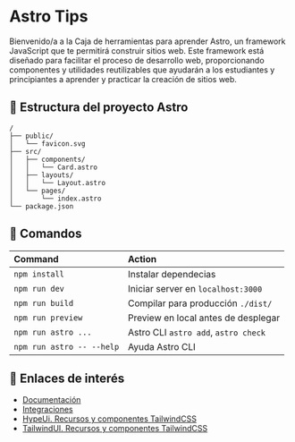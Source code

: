 # Astro Tips

Bienvenido/a a la Caja de herramientas para aprender Astro, un framework JavaScript que te permitirá construir sitios web. Este framework está diseñado para facilitar el proceso de desarrollo web, proporcionando componentes y utilidades reutilizables que ayudarán a los estudiantes y principiantes a aprender y practicar la creación de sitios web.

## 🚀 Estructura del proyecto Astro

```
/
├── public/
│   └── favicon.svg
├── src/
│   ├── components/
│   │   └── Card.astro
│   ├── layouts/
│   │   └── Layout.astro
│   └── pages/
│       └── index.astro
└── package.json
```

## 🧞 Comandos

| Command                   | Action                               |
| :------------------------ | :----------------------------------- |
| `npm install`             | Instalar dependecias                 |
| `npm run dev`             | Iniciar server en `localhost:3000`   |
| `npm run build`           | Compilar para producción `./dist/`   |
| `npm run preview`         | Preview en local antes de desplegar  |
| `npm run astro ...`       | Astro CLI `astro add`, `astro check` |
| `npm run astro -- --help` | Ayuda Astro CLI                      |

## 👀 Enlaces de interés

- [Documentación](https://docs.astro.build)
- [Integraciones](https://astro.build/integrations/)
- [HypeUi. Recursos y componentes TailwindCSS](https://www.hyperui.dev/)
- [TailwindUI. Recursos y componentes TailwindCSS](https://tailwindui.com/)
